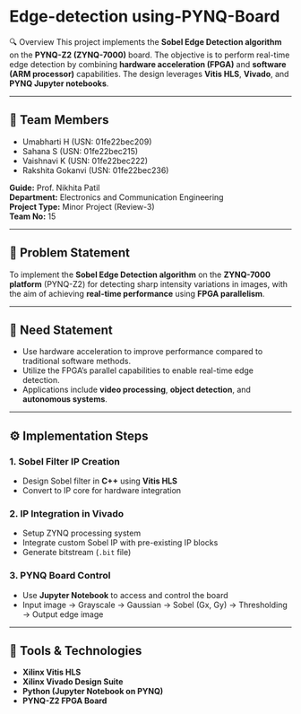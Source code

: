# Edge-detection using-PYNQ-Board
 🔍 Overview
This project implements the **Sobel Edge Detection algorithm** on the **PYNQ-Z2 (ZYNQ-7000)** board. The objective is to perform real-time edge detection by combining **hardware acceleration (FPGA)** and **software (ARM processor)** capabilities. The design leverages **Vitis HLS**, **Vivado**, and **PYNQ Jupyter notebooks**.

---

## 🧠 Team Members
- Umabharti H (USN: 01fe22bec209)  
- Sahana S (USN: 01fe22bec215)  
- Vaishnavi K (USN: 01fe22bec222)  
- Rakshita Gokanvi (USN: 01fe22bec236)  

**Guide:** Prof. Nikhita Patil  
**Department:** Electronics and Communication Engineering  
**Project Type:** Minor Project (Review-3)  
**Team No:** 15  

---

## 📌 Problem Statement
To implement the **Sobel Edge Detection algorithm** on the **ZYNQ-7000 platform** (PYNQ-Z2) for detecting sharp intensity variations in images, with the aim of achieving **real-time performance** using **FPGA parallelism**.

---

## 🎯 Need Statement
- Use hardware acceleration to improve performance compared to traditional software methods.
- Utilize the FPGA’s parallel capabilities to enable real-time edge detection.
- Applications include **video processing**, **object detection**, and **autonomous systems**.

---

## ⚙️ Implementation Steps

### 1. Sobel Filter IP Creation
- Design Sobel filter in **C++** using **Vitis HLS**
- Convert to IP core for hardware integration

### 2. IP Integration in Vivado
- Setup ZYNQ processing system
- Integrate custom Sobel IP with pre-existing IP blocks
- Generate bitstream (`.bit` file)

### 3. PYNQ Board Control
- Use **Jupyter Notebook** to access and control the board
- Input image → Grayscale → Gaussian → Sobel (Gx, Gy) → Thresholding → Output edge image

---

## 🔬 Tools & Technologies
- **Xilinx Vitis HLS**
- **Xilinx Vivado Design Suite**
- **Python (Jupyter Notebook on PYNQ)**
- **PYNQ-Z2 FPGA Board**

